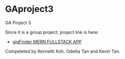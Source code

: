 # GAproject3

GA Project 3

Since it is a group project, project link is here:

- [gigFinder MERN FULLSTACK APP](https://github.com/kkyz13/gigFinder)

Compeleted by Kenneth Koh, Odeilia Tan and Kevin Tan.
